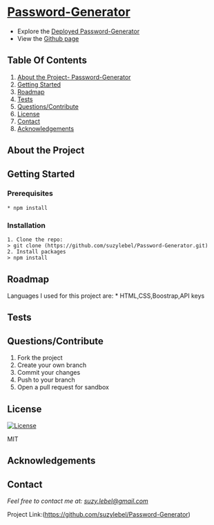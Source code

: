 # [Password-Generator]()
  
* Explore the [Deployed Password-Generator](https://suzylebel.github.io/Password-Generator/)
* View the [Github page](https://github.com/suzylebel/Password-Generator)

## Table Of Contents
  1. [About the Project- Password-Generator](#About-the-Project)
  2. [Getting Started](#Getting-Started)
  3. [Roadmap](#Roadmap)
  4. [Tests](#Tests)
  5. [Questions/Contribute](#Questions/Contribute) 
  6. [License](#License) 
  7. [Contact](#Contact)
  8. [Acknowledgements](#Acknowledgements)

## About the Project 

## Getting Started
  ### Prerequisites
    * npm install

  ### Installation 
    1. Clone the repo:
    > git clone (https://github.com/suzylebel/Password-Generator.git) 
    2. Install packages 
    > npm install



 

## Roadmap

Languages I used for this project are: 
    * HTML,CSS,Boostrap,API keys

## Tests
  
## Questions/Contribute 
1. Fork the project
2. Create your own branch 
3. Commit your changes 
4. Push to your branch 
5. Open a pull request for sandbox



## License
[![License](https://img.shields.io/badge/License-Apache%202.0-blue.svg)](https://opensource.org/licenses/Apache-2.0)

  MIT
 

## Acknowledgements

## Contact
*Feel free to contact me at: suzy.lebel@gmail.com*

Project Link:(https://github.com/suzylebel/Password-Generator)

  
  
  
